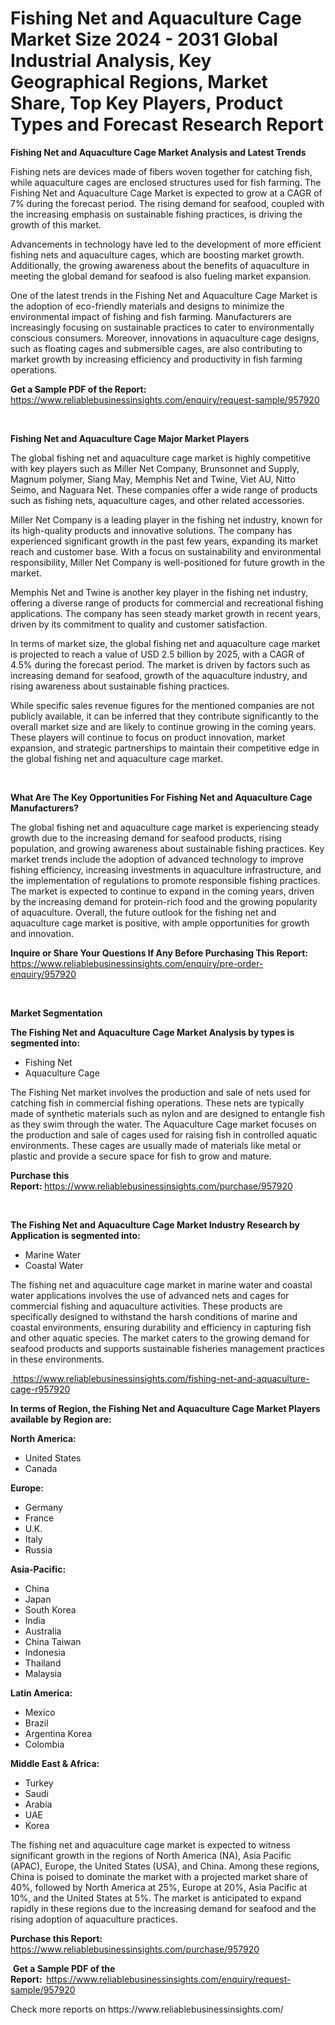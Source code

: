 <p><h1>Fishing Net and Aquaculture Cage Market Size 2024 - 2031 Global Industrial Analysis, Key Geographical Regions, Market Share, Top Key Players, Product Types and Forecast Research Report</h1></p><p><strong>Fishing Net and Aquaculture Cage Market Analysis and Latest Trends</strong></p>
<p><p>Fishing nets are devices made of fibers woven together for catching fish, while aquaculture cages are enclosed structures used for fish farming. The Fishing Net and Aquaculture Cage Market is expected to grow at a CAGR of 7% during the forecast period. The rising demand for seafood, coupled with the increasing emphasis on sustainable fishing practices, is driving the growth of this market. </p><p>Advancements in technology have led to the development of more efficient fishing nets and aquaculture cages, which are boosting market growth. Additionally, the growing awareness about the benefits of aquaculture in meeting the global demand for seafood is also fueling market expansion.</p><p>One of the latest trends in the Fishing Net and Aquaculture Cage Market is the adoption of eco-friendly materials and designs to minimize the environmental impact of fishing and fish farming. Manufacturers are increasingly focusing on sustainable practices to cater to environmentally conscious consumers. Moreover, innovations in aquaculture cage designs, such as floating cages and submersible cages, are also contributing to market growth by increasing efficiency and productivity in fish farming operations.</p></p>
<p><strong>Get a Sample PDF of the Report:&nbsp;</strong> <a href="https://www.reliablebusinessinsights.com/enquiry/request-sample/957920">https://www.reliablebusinessinsights.com/enquiry/request-sample/957920</a></p>
<p>&nbsp;</p>
<p><strong>Fishing Net and Aquaculture Cage Major Market Players</strong></p>
<p><p>The global fishing net and aquaculture cage market is highly competitive with key players such as Miller Net Company, Brunsonnet and Supply, Magnum polymer, Siang May, Memphis Net and Twine, Viet AU, Nitto Seimo, and Naguara Net. These companies offer a wide range of products such as fishing nets, aquaculture cages, and other related accessories.</p><p>Miller Net Company is a leading player in the fishing net industry, known for its high-quality products and innovative solutions. The company has experienced significant growth in the past few years, expanding its market reach and customer base. With a focus on sustainability and environmental responsibility, Miller Net Company is well-positioned for future growth in the market.</p><p>Memphis Net and Twine is another key player in the fishing net industry, offering a diverse range of products for commercial and recreational fishing applications. The company has seen steady market growth in recent years, driven by its commitment to quality and customer satisfaction.</p><p>In terms of market size, the global fishing net and aquaculture cage market is projected to reach a value of USD 2.5 billion by 2025, with a CAGR of 4.5% during the forecast period. The market is driven by factors such as increasing demand for seafood, growth of the aquaculture industry, and rising awareness about sustainable fishing practices.</p><p>While specific sales revenue figures for the mentioned companies are not publicly available, it can be inferred that they contribute significantly to the overall market size and are likely to continue growing in the coming years. These players will continue to focus on product innovation, market expansion, and strategic partnerships to maintain their competitive edge in the global fishing net and aquaculture cage market.</p></p>
<p>&nbsp;</p>
<p><strong>What Are The Key Opportunities For Fishing Net and Aquaculture Cage Manufacturers?</strong></p>
<p><p>The global fishing net and aquaculture cage market is experiencing steady growth due to the increasing demand for seafood products, rising population, and growing awareness about sustainable fishing practices. Key market trends include the adoption of advanced technology to improve fishing efficiency, increasing investments in aquaculture infrastructure, and the implementation of regulations to promote responsible fishing practices. The market is expected to continue to expand in the coming years, driven by the increasing demand for protein-rich food and the growing popularity of aquaculture. Overall, the future outlook for the fishing net and aquaculture cage market is positive, with ample opportunities for growth and innovation.</p></p>
<p><strong>Inquire or Share Your Questions If Any Before Purchasing This Report:</strong> <a href="https://www.reliablebusinessinsights.com/enquiry/pre-order-enquiry/957920">https://www.reliablebusinessinsights.com/enquiry/pre-order-enquiry/957920</a></p>
<p>&nbsp;</p>
<p><strong>Market Segmentation</strong></p>
<p><strong>The Fishing Net and Aquaculture Cage Market Analysis by types is segmented into:</strong></p>
<p><ul><li>Fishing Net</li><li>Aquaculture Cage</li></ul></p>
<p><p>The Fishing Net market involves the production and sale of nets used for catching fish in commercial fishing operations. These nets are typically made of synthetic materials such as nylon and are designed to entangle fish as they swim through the water. The Aquaculture Cage market focuses on the production and sale of cages used for raising fish in controlled aquatic environments. These cages are usually made of materials like metal or plastic and provide a secure space for fish to grow and mature.</p></p>
<p><strong>Purchase this Report:&nbsp;</strong><a href="https://www.reliablebusinessinsights.com/purchase/957920">https://www.reliablebusinessinsights.com/purchase/957920</a></p>
<p>&nbsp;</p>
<p><strong>The Fishing Net and Aquaculture Cage Market Industry Research by Application is segmented into:</strong></p>
<p><ul><li>Marine Water</li><li>Coastal Water</li></ul></p>
<p><p>The fishing net and aquaculture cage market in marine water and coastal water applications involves the use of advanced nets and cages for commercial fishing and aquaculture activities. These products are specifically designed to withstand the harsh conditions of marine and coastal environments, ensuring durability and efficiency in capturing fish and other aquatic species. The market caters to the growing demand for seafood products and supports sustainable fisheries management practices in these environments.</p></p>
<p><a href="https://www.reliablebusinessinsights.com/fishing-net-and-aquaculture-cage-r957920">&nbsp;https://www.reliablebusinessinsights.com/fishing-net-and-aquaculture-cage-r957920</a></p>
<p><strong>In terms of Region, the Fishing Net and Aquaculture Cage Market Players available by Region are:</strong></p>
<p>
    <p> <strong> North America: </strong>
        <ul>
            <li>United States</li>
            <li>Canada</li>
        </ul>
        </p> 
    <p> <strong> Europe: </strong>
        <ul>
            <li>Germany</li>
            <li>France</li>
            <li>U.K.</li>
            <li>Italy</li>
            <li>Russia</li>
        </ul>
        </p> 
    <p> <strong> Asia-Pacific: </strong>
        <ul>
            <li>China</li>
            <li>Japan</li>
            <li>South Korea</li>
            <li>India</li>
            <li>Australia</li>
            <li>China Taiwan</li>
            <li>Indonesia</li>
            <li>Thailand</li>
            <li>Malaysia</li>
        </ul>
        </p> 
    <p> <strong> Latin America: </strong>
        <ul>
            <li>Mexico</li>
            <li>Brazil</li>
            <li>Argentina Korea</li>
            <li>Colombia</li>
        </ul>
        </p> 
    <p> <strong> Middle East & Africa: </strong>
        <ul>
            <li>Turkey</li>
            <li>Saudi</li>
            <li>Arabia</li>
            <li>UAE</li>
            <li>Korea</li>
        </ul>
    </p>
    </p>
<p><p>The fishing net and aquaculture cage market is expected to witness significant growth in the regions of North America (NA), Asia Pacific (APAC), Europe, the United States (USA), and China. Among these regions, China is poised to dominate the market with a projected market share of 40%, followed by North America at 25%, Europe at 20%, Asia Pacific at 10%, and the United States at 5%. The market is anticipated to expand rapidly in these regions due to the increasing demand for seafood and the rising adoption of aquaculture practices.</p></p>
<p><strong>Purchase this Report: </strong><a href="https://www.reliablebusinessinsights.com/purchase/957920">https://www.reliablebusinessinsights.com/purchase/957920</a></p>
<p>&nbsp;<strong>Get a Sample PDF of the Report:&nbsp;&nbsp;</strong><a href="https://www.reliablebusinessinsights.com/enquiry/request-sample/957920">https://www.reliablebusinessinsights.com/enquiry/request-sample/957920</a></p>
<p><strong></strong></p>
<p>Check more reports on https://www.reliablebusinessinsights.com/</p>